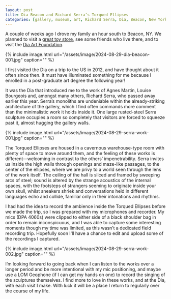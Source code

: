 ```yaml
---
layout: post
title: Dia Beacon and Richard Serra’s Torqued Ellipses
categories: [gallery, museum, art, Richard Serra, Dia, Beacon, New York]
---
```


A couple of weeks ago I drove my family an hour south to Beacon, NY. We planned to visit a [great toy store](https://www.erikabarratt.com/brickandmortar), see some friends who live there, and to visit the [Dia Art Foundation](https://www.diaart.org/visit/visit-our-locations-sites/dia-beacon-beacon-united-states).<!--more-->

{% include image.html url="/assets/image/2024-08-29-dia-beacon-001.jpg" caption="" %}

I first visited the Dia on a trip to the US in 2012, and have thought about it often since then. It must have illuminated something for me because I enrolled in a post-graduate art degree the following year!

It was the Dia that introduced me to the work of Agnes Martin, Louise Bourgeois and, amongst many others, Richard Serra, who passed away earlier this year. Serra’s monoliths are undeniable within the already-striking architecture of the gallery, which I find often commands more comment than the minimalistic work it holds inside it. One large rusted-steel Serra sculpture occupies a room so completely that visitors are forced to squeeze past it, almost hugging the gallery walls.

{% include image.html url="/assets/image/2024-08-29-serra-work-001.jpg" caption="" %}

The Torqued Ellipses are housed in a cavernous warehouse-type room with plenty of space to move around them, and the feeling of these works is different—welcoming in contrast to the others’ impenetrability. Serra invites us inside the high walls through openings and maze-like passages, to the center of the ellipses, where we are privy to a world seen through the lens of the work itself. The ceiling of the hall is sliced and framed by sweeping arcs of steel; sound is altered by the strange acoustics of the internal spaces, with the footsteps of strangers seeming to originate inside your own skull, whilst sneakers shriek and conversations held in different languages echo and collide, familiar only in their intonations and rhythms.

I had had the idea to record the ambience inside the Torqued Ellipses before we made the trip, so I was prepared with my microphones and recorder. My mics (DPA 4060s) were clipped to either side of a black shoulder bag in order to remain inconspicuous, and I was able to capture some interesting moments though my time was limited, as this wasn’t a dedicated field recording trip. Hopefully soon I'll have a chance to edit and upload some of the recordings I captured.

{% include image.html url="/assets/image/2024-08-29-serra-work-002.jpg" caption="" %}

I’m looking forward to going back when I can listen to the works over a longer period and be more intentional with my mic positioning, and maybe use a LOM Geophone (if I can get my hands on one) to record the singing of the sculptures themselves. I find more to love in these works, and at the Dia, with each visit I make. With luck it will be a place I return to regularly over the course of my life.

